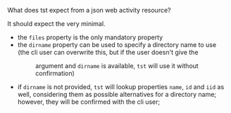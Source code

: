 What does tst expect from a json web activity resource?

It should expect the very minimal.

- the `files` property is the only mandatory property
- the `dirname` property can be used to specify a directory name
  to use (the cli user can overwrite this, but if the user
  doesn't give the <dir> argument and `dirname` is available,
  `tst` will use it without confirmation)
- if `dirname` is not provided, `tst` will lookup properties
  `name`, `id` and `iid` as well, considering them as
  possible alternatives for a directory name; however, they will
  be confirmed with the cli user;

